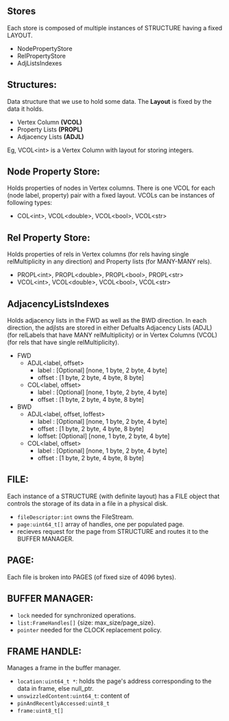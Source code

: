 ## Stores

Each store is composed of multiple instances of STRUCTURE having a fixed LAYOUT.

- NodePropertyStore
- RelPropertyStore
- AdjListsIndexes

## Structures:

Data structure that we use to hold some data. The **Layout** is fixed by the data it holds.

- Vertex Column **(VCOL)**
- Property Lists **(PROPL)**
- Adjacency Lists **(ADJL)**

Eg, VCOL\<int> is a Vertex Column with layout for storing integers.

## Node Property Store:

Holds properties of nodes in Vertex columns. There is one VCOL for each (node label, property) pair with a fixed layout.
VCOLs can be instances of following types:

- COL\<int>, VCOL\<double>, VCOL\<bool>, VCOL\<str>

## Rel Property Store:

Holds properties of rels in Vertex columns (for rels having single relMultiplicity in any direction) and Property
lists (for MANY-MANY rels).

- PROPL\<int>, PROPL\<double>, PROPL\<bool>, PROPL\<str>
- VCOL\<int>, VCOL\<double>, VCOL\<bool>, VCOL\<str>

## AdjacencyListsIndexes

Holds adjacency lists in the FWD as well as the BWD direction. In each direction, the adjlsts are stored in either
Defualts Adjacency Lists (ADJL) (for relLabels that have MANY relMultiplicity) or in Vertex Columns (VCOL) (for rels
that have single relMultiplicity).

- FWD
    - ADJL\<label, offset>
        - label  : [Optional] [none, 1 byte, 2 byte, 4 byte]
        - offset : [1 byte, 2 byte, 4 byte, 8 byte]
    - COL<label, offset>
        - label  : [Optional] [none, 1 byte, 2 byte, 4 byte]
        - offset : [1 byte, 2 byte, 4 byte, 8 byte]
- BWD
    - ADJL<label, offset, loffest>
        - label  : [Optional] [none, 1 byte, 2 byte, 4 byte]
        - offset : [1 byte, 2 byte, 4 byte, 8 byte]
        - loffset: [Optional] [none, 1 byte, 2 byte, 4 byte]
    - COL<label, offset>
        - label  : [Optional] [none, 1 byte, 2 byte, 4 byte]
        - offset : [1 byte, 2 byte, 4 byte, 8 byte]

## FILE:

Each instance of a STRUCTURE (with definite layout) has a FILE object that controls the storage of its data in a file in
a physical disk.

- `fileDescriptor:int` owns the FileStream.
- `page:uint64_t[]` array of handles, one per populated page.
- recieves request for the page from STRUCTURE and routes it to the BUFFER MANAGER.

## PAGE:

Each file is broken into PAGES (of fixed size of 4096 bytes).

## BUFFER MANAGER:

- `lock` needed for synchronized operations.
- `list:FrameHandles[]` {size: max_size/page_size}.
- `pointer` needed for the CLOCK replacement policy.

## FRAME HANDLE:

Manages a frame in the buffer manager.

- `location:uint64_t *`: holds the page's address corresponding to the data in frame, else null_ptr.
- `unswizzledContent:uint64_t`: content of
- `pinAndRecentlyAccessed:uint8_t`
- `frame:uint8_t[]`